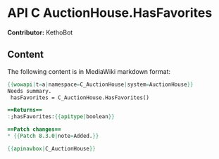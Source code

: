 # API C AuctionHouse.HasFavorites

**Contributor:** KethoBot

## Content

The following content is in MediaWiki markdown format:

```mediawiki
{{wowapi|t=a|namespace=C_AuctionHouse|system=AuctionHouse}}
Needs summary.
 hasFavorites = C_AuctionHouse.HasFavorites()

==Returns==
:;hasFavorites:{{apitype|boolean}}

==Patch changes==
* {{Patch 8.3.0|note=Added.}}

{{apinavbox|C_AuctionHouse}}
```